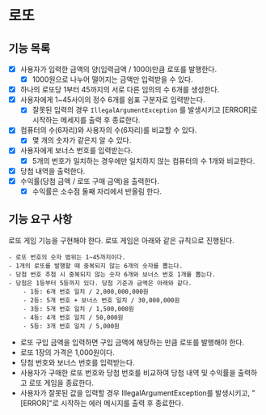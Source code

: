 # 로또

## 기능 목록

- [x] 사용자가 입력한 금액의 양(입력금액 / 1000)만큼 로또를 발행한다.
  - [x] 1000원으로 나누어 떨어지는 금액만 입력받을 수 있다.
- [x] 하나의 로또당 1부터 45까지의 서로 다른 임의의 수 6개를 생성한다.
- [x] 사용자에게 1~45사이의 정수 6개를 쉼표 구분자로 입력받는다.
  - [x] 잘못된 입력의 경우 ```IllegalArgumentException``` 를 발생시키고 [ERROR]로 시작하는 메세지를 출력 후 종료한다. 
- [x] 컴퓨터의 수(6자리)와 사용자의 수(6자리)를 비교할 수 있다.
  - [x] 몇 개의 숫자가 같은지 알 수 있다.
- [x] 사용자에게 보너스 번호를 입력받는다.
  - [x] 5개의 번호가 일치하는 경우에만 일치하지 않는 컴퓨터의 수 1개와 비교한다.
- [x] 당첨 내역을 출력한다. 
- [x] 수익률(당첨 금액 / 로또 구매 금액)을 출력한다.
  - [x] 수익률은 소수점 둘째 자리에서 반올림 한다.

## 기능 요구 사항

로또 게임 기능을 구현해야 한다. 로또 게임은 아래와 같은 규칙으로 진행된다.

```
- 로또 번호의 숫자 범위는 1~45까지이다.
- 1개의 로또를 발행할 때 중복되지 않는 6개의 숫자를 뽑는다.
- 당첨 번호 추첨 시 중복되지 않는 숫자 6개와 보너스 번호 1개를 뽑는다.
- 당첨은 1등부터 5등까지 있다. 당첨 기준과 금액은 아래와 같다.
    - 1등: 6개 번호 일치 / 2,000,000,000원
    - 2등: 5개 번호 + 보너스 번호 일치 / 30,000,000원
    - 3등: 5개 번호 일치 / 1,500,000원
    - 4등: 4개 번호 일치 / 50,000원
    - 5등: 3개 번호 일치 / 5,000원
```

- 로또 구입 금액을 입력하면 구입 금액에 해당하는 만큼 로또를 발행해야 한다. 
- 로또 1장의 가격은 1,000원이다. 
- 당첨 번호와 보너스 번호를 입력받는다. 
- 사용자가 구매한 로또 번호와 당첨 번호를 비교하여 당첨 내역 및 수익률을 출력하고 로또 게임을 종료한다. 
- 사용자가 잘못된 값을 입력할 경우 IllegalArgumentException를 발생시키고, "[ERROR]"로 시작하는 에러 메시지를 출력 후 종료한다.